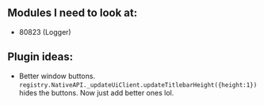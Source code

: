 ## Modules I need to look at:

- 80823 (Logger)

## Plugin ideas:

- Better window buttons.
  `registry.NativeAPI._updateUiClient.updateTitlebarHeight({height:1})`
  hides the buttons. Now just add better ones lol.
